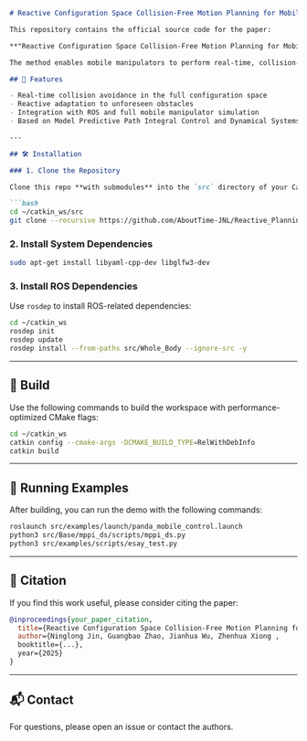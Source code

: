 ```markdown
# Reactive Configuration Space Collision-Free Motion Planning for Mobile Manipulator in Unforeseen Scenarios

This repository contains the official source code for the paper:

**"Reactive Configuration Space Collision-Free Motion Planning for Mobile Manipulator in Unforeseen Scenarios"**

The method enables mobile manipulators to perform real-time, collision-free motion planning in dynamic and unforeseen environments using a reactive, sampling-based control strategy.

## 🌟 Features

- Real-time collision avoidance in the full configuration space
- Reactive adaptation to unforeseen obstacles
- Integration with ROS and full mobile manipulator simulation
- Based on Model Predictive Path Integral Control and Dynamical Systems

---

## 🛠️ Installation

### 1. Clone the Repository

Clone this repo **with submodules** into the `src` directory of your Catkin workspace:

```bash
cd ~/catkin_ws/src
git clone --recursive https://github.com/AboutTime-JNL/Reactive_Planning_for_MM.git
```

### 2. Install System Dependencies

```bash
sudo apt-get install libyaml-cpp-dev libglfw3-dev
```

### 3. Install ROS Dependencies

Use `rosdep` to install ROS-related dependencies:

```bash
cd ~/catkin_ws
rosdep init
rosdep update
rosdep install --from-paths src/Whole_Body --ignore-src -y
```

---

## 🧱 Build

Use the following commands to build the workspace with performance-optimized CMake flags:

```bash
cd ~/catkin_ws
catkin config --cmake-args -DCMAKE_BUILD_TYPE=RelWithDebInfo
catkin build
```

---

## 🚀 Running Examples

After building, you can run the demo with the following commands:

```bash
roslaunch src/examples/launch/panda_mobile_control.launch
python3 src/Base/mppi_ds/scripts/mppi_ds.py
python3 src/examples/scripts/esay_test.py
```

---

## 📄 Citation

If you find this work useful, please consider citing the paper:

```bibtex
@inproceedings{your_paper_citation,
  title={Reactive Configuration Space Collision-Free Motion Planning for Mobile Manipulator in Unforeseen Scenarios},
  author={Ninglong Jin, Guangbao Zhao, Jianhua Wu, Zhenhua Xiong ,
  booktitle={...},
  year={2025}
}
```

---

## 📬 Contact

For questions, please open an issue or contact the authors.
```
